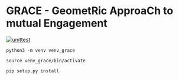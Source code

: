 # GRACE - GeometRic ApproaCh to mutual Engagement


[![unittest](https://github.com/vignif/grace/actions/workflows/python-app.yml/badge.svg)](https://github.com/vignif/grace/actions/workflows/ci_test_grace.yml)


```
python3 -m venv venv_grace
```

```
source venv_grace/bin/activate
```


```
pip setup.py install
```

